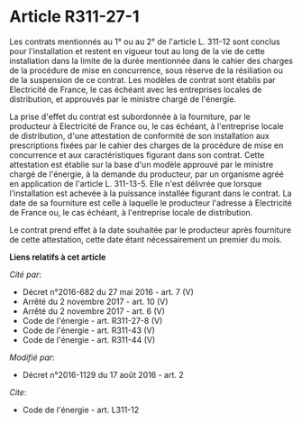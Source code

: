 # Article R311-27-1

Les contrats mentionnés au 1° ou au 2° de l'article L. 311-12 sont conclus pour l'installation et restent en vigueur tout au
long de la vie de cette installation dans la limite de la durée mentionnée dans le cahier des charges de la procédure de mise
en concurrence, sous réserve de la résiliation ou de la suspension de ce contrat. Les modèles de contrat sont établis par
Electricité de France, le cas échéant avec les entreprises locales de distribution, et approuvés par le ministre chargé de
l'énergie. 

La prise d'effet du contrat est subordonnée à la fourniture, par le producteur à Electricité de France ou, le cas échéant, à
l'entreprise locale de distribution, d'une attestation de conformité de son installation aux prescriptions fixées par le
cahier des charges de la procédure de mise en concurrence et aux caractéristiques figurant dans son contrat. Cette
attestation est établie sur la base d'un modèle approuvé par le ministre chargé de l'énergie, à la demande du producteur, par
un organisme agréé en application de l'article L. 311-13-5. Elle n'est délivrée que lorsque l'installation est achevée à la
puissance installée figurant dans le contrat. La date de sa fourniture est celle à laquelle le producteur l'adresse à
Electricité de France ou, le cas échéant, à l'entreprise locale de distribution. 

Le contrat prend effet à la date souhaitée par le producteur après fourniture de cette attestation, cette date étant
nécessairement un premier du mois.

**Liens relatifs à cet article**

_Cité par_:

  - Décret n°2016-682 du 27 mai 2016 - art. 7 (V)
  - Arrêté du 2 novembre 2017 - art. 10 (V)
  - Arrêté du 2 novembre 2017 - art. 6 (V)
  - Code de l'énergie - art. R311-27-8 (V)
  - Code de l'énergie - art. R311-43 (V)
  - Code de l'énergie - art. R311-44 (V)

_Modifié par_:

  - Décret n°2016-1129 du 17 août 2016 - art. 2

_Cite_:

  - Code de l'énergie - art. L311-12
